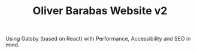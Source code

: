 <h1 align="center">
  Oliver Barabas Website v2
</h1>

<p>&nbsp;</p>

Using Gatsby (based on React) with Performance, Accessibility and SEO in mind.
